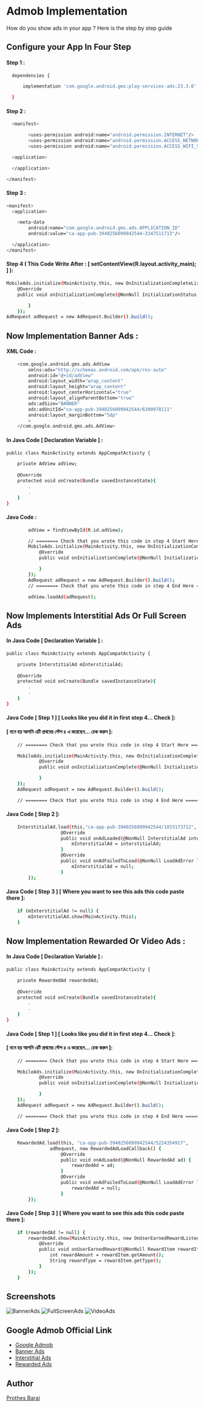 
# Admob Implementation

How do you show ads in your app ? Here is the step by step guide


## Configure your App In Four Step

#### Step 1 : 

```bash
  dependencies {

      implementation 'com.google.android.gms:play-services-ads:23.3.0'

  }
```

#### Step 2 :
```bash
  <manifest>

        <uses-permission android:name="android.permission.INTERNET"/>
        <uses-permission android:name="android.permission.ACCESS_NETWORK_STATE"/>
        <uses-permission android:name="android.permission.ACCESS_WIFI_STATE"/>

  <application>

  </application>

</manifest>
```

#### Step 3 :
```bash
<manifest>
  <application>

    <meta-data
        android:name="com.google.android.gms.ads.APPLICATION_ID"
        android:value="ca-app-pub-3940256099942544~3347511713"/>

  </application>
</manifest>
```

#### Step 4 ( This Code Write After : [ setContentView(R.layout.activity_main); ] ):
```bash
MobileAds.initialize(MainActivity.this, new OnInitializationCompleteListener() {
    @Override
    public void onInitializationComplete(@NonNull InitializationStatus initializationStatus) {

        }
    });
AdRequest adRequest = new AdRequest.Builder().build();
```

## Now Implementation Banner Ads :
#### XML Code :
```bash
    <com.google.android.gms.ads.AdView
        xmlns:ads="http://schemas.android.com/apk/res-auto"
        android:id="@+id/adView"
        android:layout_width="wrap_content"
        android:layout_height="wrap_content"
        android:layout_centerHorizontal="true"
        android:layout_alignParentBottom="true"
        ads:adSize="BANNER"
        ads:adUnitId="ca-app-pub-3940256099942544/6300978111"
        android:layout_marginBottom="5dp"
        >
    </com.google.android.gms.ads.AdView>
```
#### In Java Code [ Declaration Variable ] :
```bash
public class MainActivity extends AppCompatActivity {

    private AdView adView;
    
    @Override
    protected void onCreate(Bundle savedInstanceState){
        .
        .
    }
}
```
#### Java Code :
```bash
        adView = findViewById(R.id.adView);

        // ======== Check that you wrote this code in step 4 Start Here =======
        MobileAds.initialize(MainActivity.this, new OnInitializationCompleteListener() {
            @Override
            public void onInitializationComplete(@NonNull InitializationStatus initializationStatus) {

            }
        });
        AdRequest adRequest = new AdRequest.Builder().build();
        // ======== Check that you wrote this code in step 4 End Here =======

        adView.loadAd(adRequest);
```
## Now Implements Interstitial Ads Or Full Screen Ads
#### In Java Code [ Declaration Variable ] :
```bash
public class MainActivity extends AppCompatActivity {

    private InterstitialAd mInterstitialAd;
    
    @Override
    protected void onCreate(Bundle savedInstanceState){
        .
        .
    }
}
```

#### Java Code [ Step 1 ] [ Looks like you did it in first step 4... Check ]:
#### [ মনে হয় আপনি এটি প্রথমের স্টেপ ৪ এ করেছেন... চেক করুন ]:
```bash
    // ======== Check that you wrote this code in step 4 Start Here =======

    MobileAds.initialize(MainActivity.this, new OnInitializationCompleteListener() {
            @Override
            public void onInitializationComplete(@NonNull InitializationStatus initializationStatus) {

            }
    });
    AdRequest adRequest = new AdRequest.Builder().build();

    // ======== Check that you wrote this code in step 4 End Here =======
```

#### Java Code [ Step 2 ]:
```bash
    InterstitialAd.load(this,"ca-app-pub-3940256099942544/1033173712", adRequest, new InterstitialAdLoadCallback() {
                    @Override
                    public void onAdLoaded(@NonNull InterstitialAd interstitialAd) {
                        mInterstitialAd = interstitialAd;
                    }
                    @Override
                    public void onAdFailedToLoad(@NonNull LoadAdError loadAdError) {
                        mInterstitialAd = null;
                    }
        });
```

#### Java Code [ Step 3 ] [ Where you want to see this ads this code paste there ]:
```bash
    if (mInterstitialAd != null) {
        mInterstitialAd.show(MainActivity.this);
    }
```

## Now Implementation Rewarded Or Video Ads :
#### In Java Code [ Declaration Variable ] :
```bash
public class MainActivity extends AppCompatActivity {

    private RewardedAd rewardedAd;
    
    @Override
    protected void onCreate(Bundle savedInstanceState){
        .
        .
    }
}
```
#### Java Code [ Step 1 ] [ Looks like you did it in first step 4... Check ]:
#### [ মনে হয় আপনি এটি প্রথমের স্টেপ ৪ এ করেছেন... চেক করুন ]:
```bash
    // ======== Check that you wrote this code in step 4 Start Here =======

    MobileAds.initialize(MainActivity.this, new OnInitializationCompleteListener() {
            @Override
            public void onInitializationComplete(@NonNull InitializationStatus initializationStatus) {

            }
    });
    AdRequest adRequest = new AdRequest.Builder().build();

    // ======== Check that you wrote this code in step 4 End Here =======
```

#### Java Code [ Step 2 ]:
```bash
    RewardedAd.load(this, "ca-app-pub-3940256099942544/5224354917",
                adRequest, new RewardedAdLoadCallback() {
                    @Override
                    public void onAdLoaded(@NonNull RewardedAd ad) {
                        rewardedAd = ad;
                    }
                    @Override
                    public void onAdFailedToLoad(@NonNull LoadAdError loadAdError) {
                        rewardedAd = null;
                    }
        });
```

#### Java Code [ Step 3 ] [ Where you want to see this ads this code paste there ]:
```bash
    if (rewardedAd != null) {
        rewardedAd.show(MainActivity.this, new OnUserEarnedRewardListener() {
            @Override
            public void onUserEarnedReward(@NonNull RewardItem rewardItem) {
                int rewardAmount = rewardItem.getAmount();
                String rewardType = rewardItem.getType();
            }
        });
    }
```
## Screenshots

![BannerAds](https://github.com/user-attachments/assets/4643938e-7af3-43ed-b514-691af4c1ea3e)
![FullScreenAds](https://github.com/user-attachments/assets/eaa6f93c-2cc7-4b54-80dd-2b9066b5dfc9)
![VideoAds](https://github.com/user-attachments/assets/ee9841f1-65c4-454f-81e8-ab8986e95dab)

## Google Admob Official Link

- [Google Admob](https://developers.google.com/admob/android/quick-start)
- [Banner Ads](https://developers.google.com/admob/android/banner)
- [Interstitial Ads](https://developers.google.com/admob/android/interstitial)
- [Rewarded Ads](https://developers.google.com/admob/android/rewarded)
## Author

[Prothes Barai](https://prothes-asp.github.io/prothes/)

